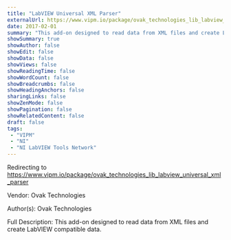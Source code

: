 ```yaml
---
title: "LabVIEW Universal XML Parser"
externalUrl: https://www.vipm.io/package/ovak_technologies_lib_labview_universal_xml_parser
date: 2017-02-01
summary: "This add-on designed to read data from XML files and create LabVIEW compatible data."
showSummary: true
showAuthor: false
showEdit: false
showData: false
showViews: false
showReadingTime: false
showWordCount: false
showBreadcrumbs: false
showHeadingAnchors: false
sharingLinks: false
showZenMode: false
showPagination: false
showRelatedContent: false
draft: false
tags:
 - "VIPM"
 - "NI"
 - "NI LabVIEW Tools Network"
---
```


Redirecting to https://www.vipm.io/package/ovak_technologies_lib_labview_universal_xml_parser

Vendor: Ovak Technologies

Author(s): Ovak Technologies
 
Full Description:
This add-on designed to read data from XML files and create LabVIEW compatible data.
